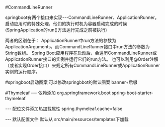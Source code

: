 #CommandLineRunner

springboot有两个接口来实现---CommandLineRunner、ApplicationRunner。启动应用时的特殊处理，他们的执行时机为容器启动完成的时候(SpringApplication的run()方法运行完成之前被执行)

两者的区别在于：
ApplicationRunner中run方法的参数为ApplicationArguments，而CommandLineRunner接口中run方法的参数为String数组。
Spring Boot应用程序在启动后，会遍历CommandLineRunner或ApplicationRunner接口的实例并运行它们的run方法。
也可以利用@Order注解（或者实现Order接口）来规定所有CommandLineRunner或ApplicationRunner实例的运行顺序。

#springboot启动图案
可以修改springbbot的默认图案
banner+后缀

#Thymeleaf
--- 依赖添加
 <dependency>
            <groupId>org.springframework.boot</groupId>
            <artifactId>spring-boot-starter-thymeleaf</artifactId>
        </dependency>

--- 配位文件添加热加载属性
spring.thymeleaf.cache=false

---  默认配置文件
默认从 src/main/resources/templates下加载
